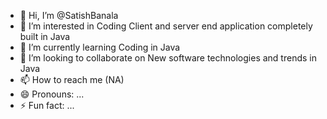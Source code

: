 - 👋 Hi, I’m @SatishBanala
- 👀 I’m interested in Coding Client and server end application completely built in Java
- 🌱 I’m currently learning Coding in Java
- 💞️ I’m looking to collaborate on New software technologies and trends in Java
- 📫 How to reach me (NA)
- 😄 Pronouns: ...
- ⚡ Fun fact: ...

<!---
SatishBanala/SatishBanala is a ✨ special ✨ repository because its `README.md` (this file) appears on your GitHub profile.
You can click the Preview link to take a look at your changes.
--->
